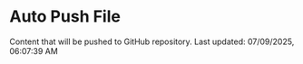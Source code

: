 # Auto Push File

Content that will be pushed to GitHub repository.
Last updated: 07/09/2025, 06:07:39 AM